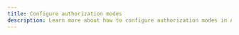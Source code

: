 ```yaml
---
title: Configure authorization modes
description: Learn more about how to configure authorization modes in Amplify Framework's API category
---
```


<inline-fragment platform="ios" src="~/lib/graphqlapi/fragments/native_common/authz/common.md"></inline-fragment>
<inline-fragment platform="android" src="~/lib/graphqlapi/fragments/native_common/authz/common.md"></inline-fragment>
<inline-fragment platform="js" src="~/lib/graphqlapi/fragments/js/authz.md"></inline-fragment>
<inline-fragment platform="flutter" src="~/lib/graphqlapi/fragments/flutter/authz.md"></inline-fragment>
